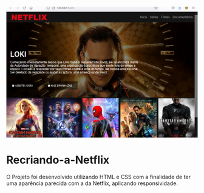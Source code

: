 ![Alt text](img/capa-github.png?raw=true "NETFLIX")
# Recriando-a-Netflix
O Projeto foi desenvolvido utilizando HTML e CSS com a finalidade de ter uma aparência parecida com a da Netflix, aplicando responsividade.
